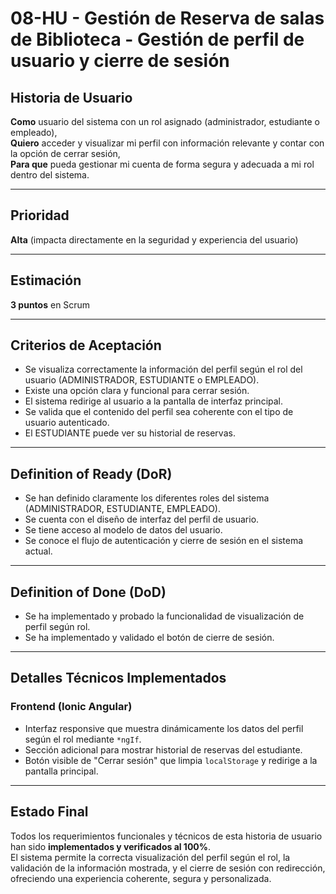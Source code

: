 # 08-HU - Gestión de Reserva de salas de Biblioteca - Gestión de perfil de usuario y cierre de sesión

## Historia de Usuario

**Como** usuario del sistema con un rol asignado (administrador, estudiante o empleado),  
**Quiero** acceder y visualizar mi perfil con información relevante y contar con la opción de cerrar sesión,  
**Para que** pueda gestionar mi cuenta de forma segura y adecuada a mi rol dentro del sistema.

---

## Prioridad

**Alta** (impacta directamente en la seguridad y experiencia del usuario)

---

## Estimación

**3 puntos** en Scrum

---

## Criterios de Aceptación

- Se visualiza correctamente la información del perfil según el rol del usuario (ADMINISTRADOR, ESTUDIANTE o EMPLEADO).  
- Existe una opción clara y funcional para cerrar sesión.  
- El sistema redirige al usuario a la pantalla de interfaz principal.  
- Se valida que el contenido del perfil sea coherente con el tipo de usuario autenticado.  
- El ESTUDIANTE puede ver su historial de reservas.  

---

## Definition of Ready (DoR)

- Se han definido claramente los diferentes roles del sistema (ADMINISTRADOR, ESTUDIANTE, EMPLEADO).  
- Se cuenta con el diseño de interfaz del perfil de usuario.  
- Se tiene acceso al modelo de datos del usuario.  
- Se conoce el flujo de autenticación y cierre de sesión en el sistema actual.  

---

## Definition of Done (DoD)

- Se ha implementado y probado la funcionalidad de visualización de perfil según rol.  
- Se ha implementado y validado el botón de cierre de sesión.  

---

## Detalles Técnicos Implementados

### Frontend (Ionic Angular)

- Interfaz responsive que muestra dinámicamente los datos del perfil según el rol mediante `*ngIf`.
- Sección adicional para mostrar historial de reservas del estudiante.
- Botón visible de "Cerrar sesión" que limpia `localStorage` y redirige a la pantalla principal.

---

## Estado Final

Todos los requerimientos funcionales y técnicos de esta historia de usuario han sido **implementados y verificados al 100%**.  
El sistema permite la correcta visualización del perfil según el rol, la validación de la información mostrada, y el cierre de sesión con redirección, ofreciendo una experiencia coherente, segura y personalizada.
